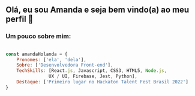 ## Olá, eu sou Amanda e seja bem vindo(a) ao meu perfil 👋

 ### **Um pouco sobre mim:** 

```javascript

const amandaHolanda = {
    Pronomes: ['ela', 'dela'],    
    Sobre: ['Desenvolvedora Front-end'],
    TechSkills: [React.js, Javascript, CSS3, HTML5, Node.js, 
                UX / UI, Firebase, Jest, Python],
    Destaque: ['Primeiro lugar no Hackaton Talent Fest Brasil 2022']
}

``` 
</div>



